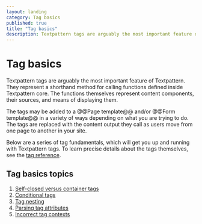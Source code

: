 ```yaml
---
layout: landing
category: Tag basics
published: true
title: "Tag basics"
description: Textpattern tags are arguably the most important feature of Textpattern. They represent a shorthand method for calling functions defined inside Textpattern core.
---
```


# Tag basics

Textpattern tags are arguably the most important feature of Textpattern. They represent a shorthand method for calling functions defined inside Textpattern core. The functions themselves represent content components, their sources, and means of displaying them.

The tags may be added to a @@Page template@@ and/or @@Form template@@ in a variety of ways depending on what you are trying to do. The tags are replaced with the content output they call as users move from one page to another in your site.

Below are a series of tag fundamentals, which will get you up and running with Textpattern tags. To learn precise details about the tags themselves, see the [tag reference](http://docs.textpattern.io/tags/).

## Tag basics topics

1. [Self-closed versus container tags](self-closed-versus-container-tags)
2. [Conditional tags](conditional-tags)
3. [Tag nesting](tag-nesting)
4. [Parsing tag attributes](parsing-tag-attributes)
5. [Incorrect tag contexts](incorrect-tag-contexts)

